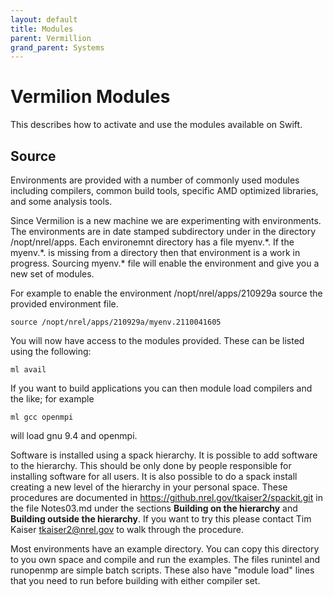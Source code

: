 ```yaml
---
layout: default
title: Modules
parent: Vermillion
grand_parent: Systems
---
```


# Vermilion Modules
This describes how to activate and use the modules available on Swift. 

## Source 
Environments are provided with a number of commonly used modules including compilers, common build tools, specific AMD optimized libraries, and some analysis tools. 

Since Vermilion is a new machine we are experimenting with environments. The environments are in date stamped subdirectory under in the directory /nopt/nrel/apps.  Each environemnt directory has a file myenv.\*.   If the myenv.\*. is missing from a directory then that environment is a work in progress.   Sourcing myenv.\* file will enable the environment and give you a new set of modules.  

For example to enable the environment /nopt/nrel/apps/210929a source the provided environment file. 

```
source /nopt/nrel/apps/210929a/myenv.2110041605
```

You will now have access to the modules provided. These can be listed using the following: 

```
ml avail 
```

If you want to build applications you can then module load compilers and the like; for example

```
ml gcc openmpi
```

will load gnu 9.4 and openmpi.

Software is installed using a spack hierarchy. It is possible to add software to the hierarchy.  This should be only done by people responsible for installing software for all users.  It is also possible to do a spack install creating a new level of the hierarchy in your personal space.  These procedures are documented in https://github.nrel.gov/tkaiser2/spackit.git in the file Notes03.md under the sections **Building on the hierarchy** and **Building outside the hierarchy**.  If you want to try this please contact Tim Kaiser tkaiser2@nrel.gov to walk through the procedure.


Most environments have an example directory.  You can copy this directory to you own space and compile and run the examples.  The files runintel and runopenmp are simple batch scripts.  These also have "module load" lines that you need to run before building with either compiler set.
